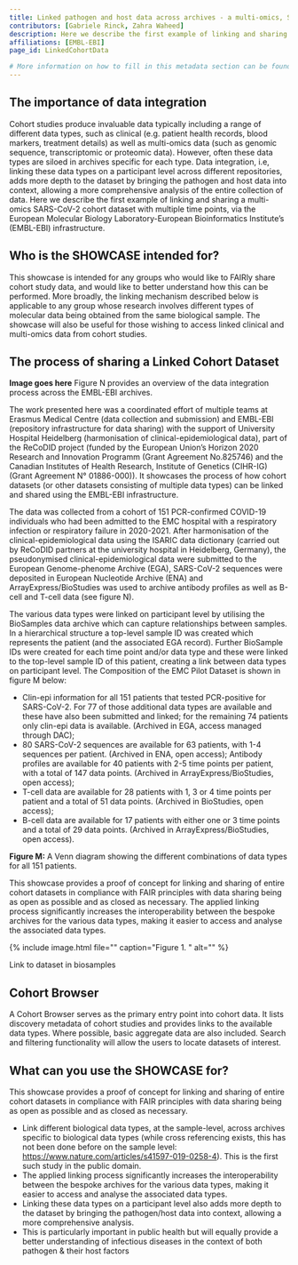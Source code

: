 ```yaml
---
title: Linked pathogen and host data across archives - a multi-omics, SARS-CoV-2 cohort case study
contributors: [Gabriele Rinck, Zahra Waheed] 
description: Here we describe the first example of linking and sharing a COVID-19, multi-omics cohort data set via the EMBL-EBI infrastructure. 
affiliations: [EMBL-EBI]
page_id: LinkedCohortData

# More information on how to fill in this metadata section can be found here https://www.infectious-diseases-toolkit.org/contribute/page-metadata
---
```


<!-- Please take in mind our style guide https://www.infectious-diseases-toolkit.org/contribute/style_guide when writing the content of this page. -->

<!--- Showcase pages should detail a particular combination of standards and tools from an infrastructural or domain perspective to tackle infectious diseases related data challenges. --->

## The importance of data integration 

Cohort studies produce invaluable data typically including a range of different data types, such as clinical (e.g. patient health records, blood markers, treatment details) as well as multi-omics data (such as genomic sequence, transcriptomic or proteomic data). However, often these data types are siloed in archives specific for each type. Data integration, i.e, linking these data types on a participant level across different repositories, adds more depth to the dataset by bringing the pathogen and host data into context, allowing a more comprehensive analysis of the entire collection of data. 
Here we describe the first example of linking and sharing a multi-omics SARS-CoV-2 cohort dataset with multiple time points, via the European Molecular Biology Laboratory-European Bioinformatics Institute’s (EMBL-EBI) infrastructure. 


## Who is the SHOWCASE intended for?

This showcase is intended for any groups who would like to FAIRly share cohort study data, and would like to better understand how this can be performed. More broadly, the linking mechanism described below is applicable to any group whose research involves different types of molecular data being obtained from the same biological sample. 
The showcase will also be useful for those wishing to access linked clinical and multi-omics data from cohort studies. 

## The process of sharing a Linked Cohort Dataset

**Image goes here** 
Figure N provides an overview of the data integration process across the EMBL-EBI archives. 

The work presented here was a coordinated effort of multiple teams at Erasmus Medical Centre (data collection and submission) and EMBL-EBI (repository infrastructure for data sharing) with the support of University Hospital Heidelberg (harmonisation of clinical-epidemiological data), part of the ReCoDID project (funded by the European Union’s Horizon 2020 Research and Innovation Programm (Grant Agreement No.825746) and the Canadian Institutes of Health Research, Institute of Genetics (CIHR-IG) (Grant Agreement N° 01886-000)). It showcases the process of how cohort datasets (or other datasets consisting of multiple data types) can be linked and shared using the EMBL-EBI infrastructure.
 


The data was collected from a cohort of 151 PCR-confirmed COVID-19 individuals who had been admitted to the EMC hospital with a respiratory infection or respiratory failure in 2020-2021. After harmonisation of the clinical-epidemiological data using the ISARIC data dictionary (carried out by ReCoDID partners at the university hospital in Heidelberg, Germany), the pseudonymised clinical-epidemiological data were submitted to the European Genome-phenome Archive (EGA), SARS-CoV-2 sequences were deposited in European Nucleotide Archive (ENA) and ArrayExpress/BioStudies was used to archive antibody profiles as well as B-cell and T-cell data (see figure N). 

The various data types were linked on participant level by utilising the BioSamples data archive which can capture relationships between samples. In a hierarchical structure a top-level sample ID was created which represents the patient (and the associated EGA record). Further BioSample IDs were created for each time point and/or data type and these were linked to the top-level sample ID of this patient, creating a link between data types on participant level.
The Composition of the EMC Pilot Dataset is shown in figure M below:

- Clin-epi information for all 151 patients that tested PCR-positive for SARS-CoV-2. For 77 of those additional data types are available and these have also been submitted and linked; for the remaining 74 patients only clin-epi data is available. (Archived in EGA, access managed through DAC);
- 80 SARS-CoV-2 sequences are available for 63 patients, with 1-4 sequences per patient. (Archived in ENA, open access);
Antibody profiles are available for 40 patients with 2-5 time points per patient, with a total of 147 data points. (Archived in ArrayExpress/BioStudies, open access);
- T-cell data are available for 28 patients with 1, 3 or 4 time points per patient and a total of 51 data points. (Archived in BioStudies, open access);
- B-cell data are available for 17 patients with either one or 3 time points and a total of 29 data points. (Archived in ArrayExpress/BioStudies, open access).


**Figure M:** A Venn diagram showing the different combinations of data types for all 151 patients.

This showcase provides a proof of concept for linking and sharing of entire cohort datasets in compliance with FAIR principles with data sharing being as open as possible and as closed as necessary. The applied linking process significantly increases the interoperability between the bespoke archives for the various data types, making it easier to access and analyse the associated data types. 



<!--- In this section you should provide a brief description of what the showcase is i.e. what it comprises of and a general description for it.  --->
<!--- Start with a graphical representation of the showcase, with a caption and an alternative text (alt). The graphical representation should be a diagram showing the different standards, tools, data sources that are used to tackle the challenge. The diagram should show how these different modules connect with one another  --->
{% include image.html file="" caption="Figure 1. " alt="" %}

Link to dataset in biosamples

## Cohort Browser

A Cohort Browser serves as the primary entry point into cohort data. It lists discovery metadata of cohort studies and provides links to the available data types. Where possible, basic aggregate data are also included. Search and filtering functionality will allow the users to locate datasets of interest. 

## What can you use the SHOWCASE for?
 <!--- In this section you should provide a brief summary of the uses of the showcase, i.e. when you would use this showcase resource --->

This showcase provides a proof of concept for linking and sharing of entire cohort datasets in compliance with FAIR principles with data sharing being as open as possible and as closed as necessary.  

- Link different biological data types, at the sample-level, across archives specific to biological data types (while cross referencing exists, this has not been done before on the sample level: https://www.nature.com/articles/s41597-019-0258-4). This is the first such study in the public domain.
- The applied linking process significantly increases the interoperability between the bespoke archives for the various data types, making it easier to access and analyse the associated data types.
- Linking these data types on a participant level also adds more depth to the dataset by bringing the pathogen/host data into context, allowing a more comprehensive analysis.
- This is particularly important in public health but will equally provide a better understanding of infectious diseases in the context of both pathogen & their host factors
